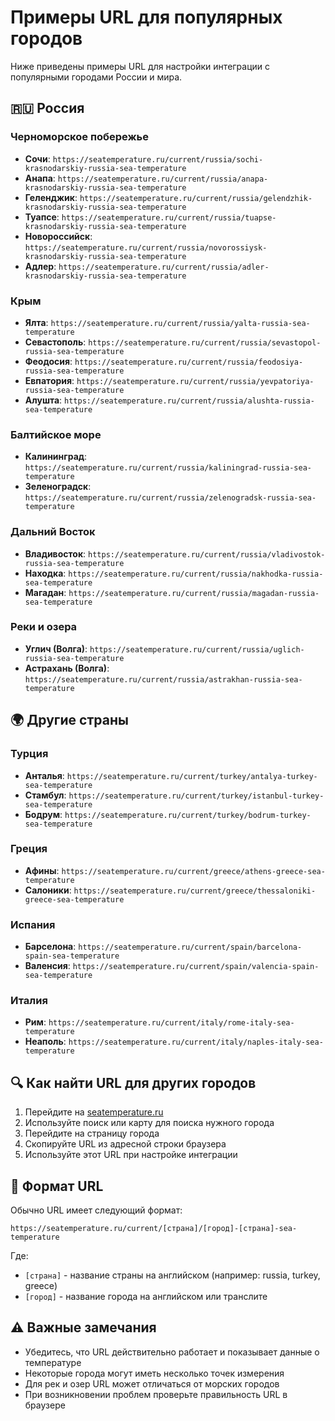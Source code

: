 # Примеры URL для популярных городов

Ниже приведены примеры URL для настройки интеграции с популярными городами России и мира.

## 🇷🇺 Россия

### Черноморское побережье
- **Сочи**: `https://seatemperature.ru/current/russia/sochi-krasnodarskiy-russia-sea-temperature`
- **Анапа**: `https://seatemperature.ru/current/russia/anapa-krasnodarskiy-russia-sea-temperature`
- **Геленджик**: `https://seatemperature.ru/current/russia/gelendzhik-krasnodarskiy-russia-sea-temperature`
- **Туапсе**: `https://seatemperature.ru/current/russia/tuapse-krasnodarskiy-russia-sea-temperature`
- **Новороссийск**: `https://seatemperature.ru/current/russia/novorossiysk-krasnodarskiy-russia-sea-temperature`
- **Адлер**: `https://seatemperature.ru/current/russia/adler-krasnodarskiy-russia-sea-temperature`

### Крым
- **Ялта**: `https://seatemperature.ru/current/russia/yalta-russia-sea-temperature`
- **Севастополь**: `https://seatemperature.ru/current/russia/sevastopol-russia-sea-temperature`
- **Феодосия**: `https://seatemperature.ru/current/russia/feodosiya-russia-sea-temperature`
- **Евпатория**: `https://seatemperature.ru/current/russia/yevpatoriya-russia-sea-temperature`
- **Алушта**: `https://seatemperature.ru/current/russia/alushta-russia-sea-temperature`

### Балтийское море
- **Калининград**: `https://seatemperature.ru/current/russia/kaliningrad-russia-sea-temperature`
- **Зеленоградск**: `https://seatemperature.ru/current/russia/zelenogradsk-russia-sea-temperature`

### Дальний Восток
- **Владивосток**: `https://seatemperature.ru/current/russia/vladivostok-russia-sea-temperature`
- **Находка**: `https://seatemperature.ru/current/russia/nakhodka-russia-sea-temperature`
- **Магадан**: `https://seatemperature.ru/current/russia/magadan-russia-sea-temperature`

### Реки и озера
- **Углич (Волга)**: `https://seatemperature.ru/current/russia/uglich-russia-sea-temperature`
- **Астрахань (Волга)**: `https://seatemperature.ru/current/russia/astrakhan-russia-sea-temperature`

## 🌍 Другие страны

### Турция
- **Анталья**: `https://seatemperature.ru/current/turkey/antalya-turkey-sea-temperature`
- **Стамбул**: `https://seatemperature.ru/current/turkey/istanbul-turkey-sea-temperature`
- **Бодрум**: `https://seatemperature.ru/current/turkey/bodrum-turkey-sea-temperature`

### Греция
- **Афины**: `https://seatemperature.ru/current/greece/athens-greece-sea-temperature`
- **Салоники**: `https://seatemperature.ru/current/greece/thessaloniki-greece-sea-temperature`

### Испания
- **Барселона**: `https://seatemperature.ru/current/spain/barcelona-spain-sea-temperature`
- **Валенсия**: `https://seatemperature.ru/current/spain/valencia-spain-sea-temperature`

### Италия
- **Рим**: `https://seatemperature.ru/current/italy/rome-italy-sea-temperature`
- **Неаполь**: `https://seatemperature.ru/current/italy/naples-italy-sea-temperature`

## 🔍 Как найти URL для других городов

1. Перейдите на [seatemperature.ru](https://seatemperature.ru)
2. Используйте поиск или карту для поиска нужного города
3. Перейдите на страницу города
4. Скопируйте URL из адресной строки браузера
5. Используйте этот URL при настройке интеграции

## 📝 Формат URL

Обычно URL имеет следующий формат:
```
https://seatemperature.ru/current/[страна]/[город]-[страна]-sea-temperature
```

Где:
- `[страна]` - название страны на английском (например: russia, turkey, greece)
- `[город]` - название города на английском или транслите

## ⚠️ Важные замечания

- Убедитесь, что URL действительно работает и показывает данные о температуре
- Некоторые города могут иметь несколько точек измерения
- Для рек и озер URL может отличаться от морских городов
- При возникновении проблем проверьте правильность URL в браузере 